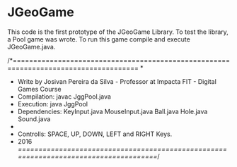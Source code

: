 # JGeoGame


This code is the first prototype of the JGeoGame Library.
To test the library, a Pool game was wrote. To run this game compile and execute JGeoGame.java.

/*=====================================================================================
 *  
 *  Write by Josivan Pereira da Silva - Professor at Impacta FIT - Digital Games Course
 *  Compilation:  javac JggPool.java
 *  Execution:    java JggPool 
 *  Dependencies: KeyInput.java MouseInput.java Ball.java Hole.java Sound.java
 *  
 *  Controlls: SPACE, UP, DOWN, LEFT and RIGHT Keys.
 *  2016
 *=====================================================================================*/
